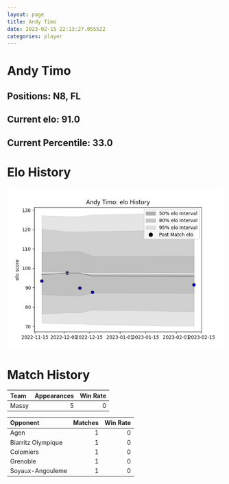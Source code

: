 ```yaml
---  
layout: page  
title: Andy Timo  
date: 2023-02-15 22:13:27.055522  
categories: player  
---
```

# Andy Timo

## Positions: N8, FL

## Current elo: 91.0

## Current Percentile: 33.0

# Elo History


![elo history](history_AndyTimo.png)
# Match History


| Team   |   Appearances |   Win Rate |
|:-------|--------------:|-----------:|
| Massy  |             5 |          0 |

| Opponent           |   Matches |   Win Rate |
|:-------------------|----------:|-----------:|
| Agen               |         1 |          0 |
| Biarritz Olympique |         1 |          0 |
| Colomiers          |         1 |          0 |
| Grenoble           |         1 |          0 |
| Soyaux-Angouleme   |         1 |          0 |